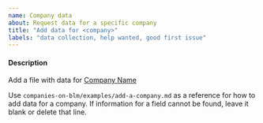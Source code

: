 ```yaml
---
name: Company data
about: Request data for a specific company
title: "Add data for <company>"
labels: "data collection, help wanted, good first issue"
---
```


#### Description

Add a file with data for [Company Name](https://fortune.com/company/company-name-here/fortune500/)

Use `companies-on-blm/examples/add-a-company.md` as a reference for how to add data for a company. If information for a field cannot be found, leave it blank or delete that line.
